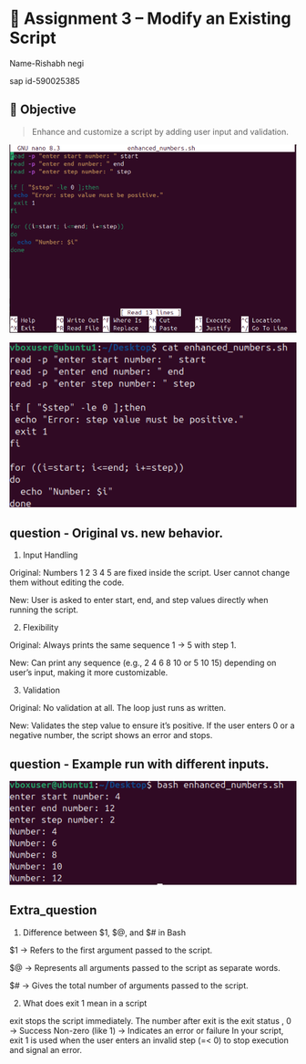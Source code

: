 # 📝 **Assignment 3 – Modify an Existing Script**


Name-Rishabh negi

sap id-590025385

## 🎯 **Objective**
> Enhance and customize a script by adding user input and validation.


![alt text](image-2.png)

![alt text](<Screenshot 2025-09-09 165319.png>)

## question - Original vs. new behavior.

1. Input Handling

Original: Numbers 1 2 3 4 5 are fixed inside the script. User cannot change them without editing the code.

New: User is asked to enter start, end, and step values directly when running the script.

2. Flexibility

Original: Always prints the same sequence 1 → 5 with step 1.

New: Can print any sequence (e.g., 2 4 6 8 10 or 5 10 15) depending on user’s input, making it more customizable.

3. Validation

Original: No validation at all. The loop just runs as written.

New: Validates the step value to ensure it’s positive. If the user enters 0 or a negative number, the script shows an error and stops.

## question - Example run with different inputs.

![alt text](<Screenshot 2025-09-09 165413.png>)

## Extra_question

1. Difference between $1, $@, and $# in Bash

$1 → Refers to the first argument passed to the script.

$@ → Represents all arguments passed to the script as separate words.

$# → Gives the total number of arguments passed to the script.

2. What does exit 1 mean in a script

exit stops the script immediately.
The number after exit is the exit status ,
0 → Success
Non-zero (like 1) → Indicates an error or failure
In your script, exit 1 is used when the user enters an invalid step (=< 0) to stop execution and signal an error.
